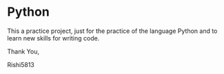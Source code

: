 # Python

This a practice project, just for the practice of the language Python and to learn new skills for writing code.

Thank You,

Rishi5813
